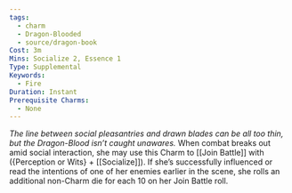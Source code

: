 ```yaml
---
tags:
  - charm
  - Dragon-Blooded
  - source/dragon-book
Cost: 3m
Mins: Socialize 2, Essence 1
Type: Supplemental
Keywords:
  - Fire
Duration: Instant
Prerequisite Charms:
  - None
---
```

*The line between social pleasantries and drawn blades can be all too thin, but the Dragon-Blood isn’t caught unawares.*
When combat breaks out amid social interaction, she may use this Charm to [[Join Battle]] with ({Perception or Wits} + [[Socialize]]). If she’s successfully influenced or read the intentions of one of her enemies earlier in the scene, she rolls an additional non-Charm die for each 10 on her Join Battle roll.